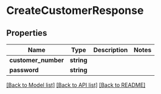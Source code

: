 # CreateCustomerResponse

## Properties
Name | Type | Description | Notes
------------ | ------------- | ------------- | -------------
**customer_number** | **string** |  | 
**password** | **string** |  | 

[[Back to Model list]](../../README.md#documentation-for-models) [[Back to API list]](../../README.md#documentation-for-api-endpoints) [[Back to README]](../../README.md)

